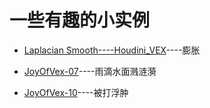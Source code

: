 # 一些有趣的小实例

* [Laplacian Smooth----Houdini_VEX](https://blog.csdn.net/u012871784/article/details/87854636)----膨胀

* [JoyOfVex-07](https://www.bilibili.com/read/cv765129)----雨滴水面溅涟漪

* [JoyOfVex-10](https://www.bilibili.com/read/cv766219)----被打浮肿
